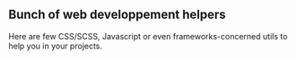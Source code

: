 ## Bunch of web developpement helpers
Here are few CSS/SCSS, Javascript or even frameworks-concerned utils to help you in your projects.